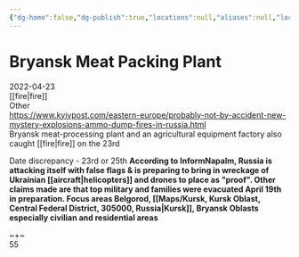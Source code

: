 ```yaml
---
{"dg-home":false,"dg-publish":true,"locations":null,"aliases":null,"location":null,"title":"Bryansk Meat Packing Plant","tag":null,"date":null,"permalink":"/bryansk-meat-packing-plant/","dgHomeLink":true,"dgPassFrontmatter":true}
---
```



# Bryansk Meat Packing Plant

2022-04-23  
[[fire|fire]]  
Other  
https://www.kyivpost.com/eastern-europe/probably-not-by-accident-new-mystery-explosions-ammo-dump-fires-in-russia.html  
Bryansk meat-processing plant and an agricultural equipment factory also caught [[fire|fire]] on the 23rd

Date discrepancy - 23rd or 25th **According to InformNapalm, Russia is attacking itself with false flags & is preparing to bring in wreckage of Ukrainian [[aircraft|helicopters]] and drones to place as "proof". Other claims made are that top military and families were evacuated April 19th in preparation. Focus areas Belgorod, [[Maps/Kursk, Kursk Oblast, Central Federal District, 305000, Russia|Kursk]], Bryansk Oblasts especially civilian and residential areas**

~+~  
55
